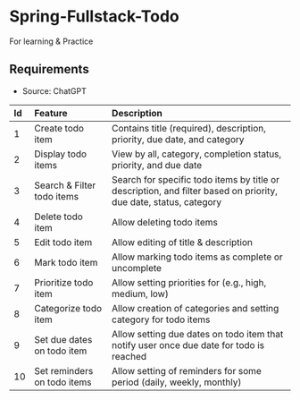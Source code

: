 # Spring-Fullstack-Todo
For learning &amp; Practice

## Requirements
- Source: ChatGPT

|Id | Feature | Description |
|:---|:---|:---|
| 1 | Create todo item | Contains title (required), description, priority, due date, and category |
| 2 | Display todo items | View by all, category, completion status, priority, and due date |
| 3 | Search & Filter todo items | Search for specific todo items by title or description, and filter based on priority, due date, status, category |
| 4 | Delete todo item | Allow deleting todo items |
| 5 | Edit todo item | Allow editing of title & description |
| 6 | Mark todo item | Allow marking todo items as complete or uncomplete |
| 7 | Prioritize todo item | Allow setting priorities for (e.g., high, medium, low) |
| 8 | Categorize todo item | Allow creation of categories and setting category for todo items |
| 9 | Set due dates on todo item | Allow setting due dates on todo item that notify user once due date for todo is reached |
| 10 | Set reminders on todo items | Allow setting of reminders for some period (daily, weekly, monthly) |

